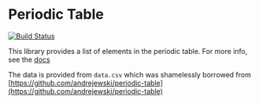 # Periodic Table
[![Build Status](https://travis-ci.com/Trangar/periodic_table.svg?branch=master)](https://travis-ci.com/Trangar/periodic_table)

This library provides a list of elements in the periodic table. For more info, see the [docs](https://docs.rs/periodic_table)

The data is provided from `data.csv` which was shamelessly borrowed from [https://github.com/andrejewski/periodic-table](https://github.com/andrejewski/periodic-table)

